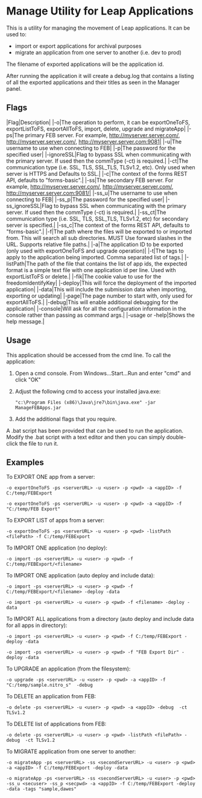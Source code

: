 # Manage Utility for Leap Applications

This is a utility for managing the movement of Leap applications.  It can be used to:
- import or export applications for archival purposes
- migrate an application from one server to another (i.e. dev to prod)
 
The filename of exported applications will be the application id.
 
After running the application it will create a debug.log that contains a listing of all the exported applications and their titles
as seen in the Manager panel.

## Flags

|Flag|Description|
|-o|The operation to perform, it can be exportOneToFS, exportListToFS, exportAllToFS, import, delete, upgrade and migrateApp|
|-ps|The primary FEB server.  For example, http://myserver.server.com/, http://myserver.server.com/, http://myserver.server.com:9081|
|-u|The username to use when connecting to FEB|
|-p|The password for the specified user|
|-ignoreSSL|Flag to bypass SSL when communicating with the primary server. If used then the commType (-ct) is required.|
|-ct|The communication type (i.e. SSL, TLS, SSL_TLS, TLSv1.2, etc).  Only used when server is HTTPS and Defaults to SSL.|
|-c|The context of the forms REST API, defaults to "forms-basic".|
|-ss|The secondary FEB server. For example, http://myserver.server.com/, http://myserver.server.com/, http://myserver.server.com:9081/|
|-ss_u|The username to use when connecting to FEB|
|-ss_p|The password for the specified user|
|-ss_ignoreSSL|Flag to bypass SSL when communicating with the primary server. If used then the commType (-ct) is required.|
|-ss_ct|The communication type (i.e. SSL, TLS, SSL_TLS, TLSv1.2, etc) for secondary server is specified.|
|-ss_c|The context of the forms REST API, defaults to "forms-basic".|
|-f|The path where the files will be exported to or imported from.  This will search all sub directories.  MUST Use forward slashes in the URL.  Supports relative file paths.|
|-a|The application ID to be exported (only used with exportOneToFS and upgrade operation)|
|-t|The tags to apply to the application being imported. Comma separated list of tags.|
|-listPath|The path of the file that contains the list of app ids, the expected format is a simple text file with one application id per line. Used with exportListToFS or delete.|
|-fik|The cookie value to use for the freedomIdentifyKey|
|-deploy|This will force the deployment of the imported application|
|-data|This will include the submission data when importing, exporting or updating|
|-page|The page number to start with, only used for exportAllToFS.|
|-debug|This will enable additional debugging for the application|
|-console|Will ask for all the configuration information in the console rather than passing as command args.|
|-usage or -help|Shows the help message.|

## Usage

This application should be accessed from the cmd line.  To call the application:

1. Open a cmd console.  From Windows...Start...Run and enter "cmd" and click "OK"
2. Adjust the following cmd to access your installed java.exe:

    ```"c:\Program Files (x86)\Java\jre7\bin\java.exe" -jar ManageFEBApps.jar```


3. Add the additional flags that you require.

A .bat script has been provided that can be used to run the application.  Modify the .bat script with a text editor
and then you can simply double-click the file to run it.

## Examples

To EXPORT ONE app from a server:

```
-o exportOneToFS -ps <serverURL> -u <user> -p <pwd> -a <appID> -f C:/temp/FEBExport
 
-o exportOneToFS -ps <serverURL> -u <user> -p <pwd> -a <appID> -f "C:/temp/FEB Export"
```

To EXPORT LIST of apps from a server:

```
-o exportOneToFS -ps <serverURL> -u <user> -p <pwd> -listPath <filePath> -f C:/temp/FEBExport
```

To IMPORT ONE application (no deploy):

```
-o import -ps <serverURL> -u <user> -p <pwd> -f C:/temp/FEBExport/<filename>
```

To IMPORT ONE application (auto deploy and include data):

```
-o import -ps <serverURL> -u <user> -p <pwd> -f C:/temp/FEBExport/<filename> -deploy -data
 
-o import -ps <serverURL> -u <user> -p <pwd> -f <filename> -deploy -data
```
 
To IMPORT ALL applications from a directory (auto deploy and include data for all apps in directory):

```
-o import -ps <serverURL> -u <user> -p <pwd> -f C:/temp/FEBExport -deploy -data
 
-o import -ps <serverURL> -u <user> -p <pwd> -f "FEB Export Dir" -deploy -data
```

To UPGRADE an application (from the filesystem):

```
-o upgrade -ps <serverURL> -u <user> -p <pwd> -a <appID> -f "C:/temp/sample.nitro_s"  -debug
```

To DELETE an application from FEB:

```
-o delete -ps <serverURL> -u <user> -p <pwd> -a <appID> -debug  -ct TLSv1.2
```

To DELETE list of applications from FEB:

```
-o delete -ps <serverURL> -u <user> -p <pwd> -listPath <filePath> -debug  -ct TLSv1.2
```
 
To MIGRATE application from one server to another:

```
-o migrateApp -ps <serverURL> -ss <secondServerURL> -u <user> -p <pwd> -a <appID> -f C:/temp/FEBExport -deploy -data
 
-o migrateApp -ps <serverURL> -ss <secondServerURL> -u <user> -p <pwd> -ss_u <secuser> -ss_p <secpwd> -a <appID> -f C:/temp/FEBExport -deploy -data -tags "sample,dawes"
```
